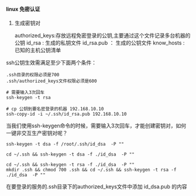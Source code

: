 #### linux 免密认证

1. 生成密钥对
	
	authorized_keys:存放远程免密登录的公钥,主要通过这个文件记录多台机器的公钥
	id_rsa : 生成的私钥文件
	id_rsa.pub ： 生成的公钥文件
	know_hosts : 已知的主机公钥清单

ssh公钥生效需满足至少下面两个条件：
	
	.ssh目录的权限必须是700
	.ssh/authorized_keys文件权限必须是600
	
```shell
# 需要输入3次回车
ssh-keygen -t rsa

# cp 公钥到要名密登录的机器 192.168.10.10
ssh-copy-id -i ~/.ssh/id_rsa.pub 192.168.10.10
```



当我们使用ssh-keygen命令的时候，需要输入3次回车，才能创建密钥对，如何一键非交互生产密钥对呢？
```shell
ssh-keygen -t dsa -f /root/.ssh/id_dsa  -P ""

cd ~/.ssh && ssh-keygen -t dsa -f ./id_dsa  -P ""

cd ~/.ssh && ssh-keygen -t rsa -f ./id_dsa  -P ""
mkdir .ssh && chmod 700 .ssh && cd ~/.ssh && ssh-keygen -t rsa -f ./id_dsa  -P ""
```
在要登录的服务的.ssh目录下的authorized_keys文件中添加 id_dsa.pub 的内容
